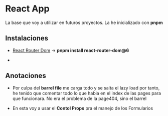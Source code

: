 # React App

La base que voy a utilizar en futuros proyectos. La he inicializado con **pnpm**

## Instalaciones

- [React Router Dom](https://reactrouter.com/en/main/start/tutorial) -> **pnpm install react-router-dom@6**

- 

## Anotaciones

- Por culpa del **barrel file** me carga todo y se salta el lazy load por tanto, he tenido que comentar todo lo que habia en el index de las pages para que funcionara. No era el problema de la page404, sino el barrel

- En esta voy a usar el **Contol Props** pra el manejo de los Formularios

